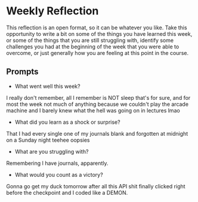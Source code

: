 # Weekly Reflection
This reflection is an open format, so it can be whatever you like. Take this opportunity to write a bit on some of the things you have learned this week, or some of the things that you are still struggling with, identify some challenges you had at the beginning of the week that you were able to overcome, or just generally how you are feeling at this point in the course.

## Prompts
- What went well this week?

I really don't remember, all I remember is NOT sleep that's for sure, and for most the week not much of anything because we couldn't play the arcade machine and I barely knew what the hell was going on in lectures lmao

- What did you learn as a shock or surprise?

That I had every single one of my journals blank and forgotten at midnight on a Sunday night teehee oopsies

- What are you struggling with?

Remembering I have journals, apparently.

- What would you count as a victory?

Gonna go get my duck tomorrow after all this API shit finally clicked right before the checkpoint and I coded like a DEMON.